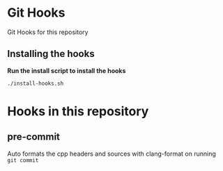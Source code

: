 # Git Hooks

Git Hooks for this repository

## Installing the hooks
**Run the install script to install the hooks**

```bash
./install-hooks.sh
```

# Hooks in this repository
## pre-commit
Auto formats the cpp headers and sources with clang-format on running `git commit`
